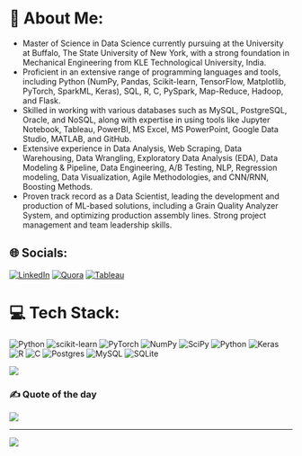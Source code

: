 
# 💫 About Me:
- Master of Science in Data Science currently pursuing at the University at Buffalo, The State University of New York, with a strong foundation in Mechanical Engineering from KLE Technological University, India. <br>
- Proficient in an extensive range of programming languages and tools, including Python (NumPy, Pandas, Scikit-learn, TensorFlow, Matplotlib, PyTorch, SparkML, Keras), SQL, R, C, PySpark, Map-Reduce, Hadoop, and Flask. <br>
- Skilled in working with various databases such as MySQL, PostgreSQL, Oracle, and NoSQL, along with expertise in using tools like Jupyter Notebook, Tableau, PowerBI, MS Excel, MS PowerPoint, Google Data Studio, MATLAB, and GitHub. <br>
- Extensive experience in Data Analysis, Web Scraping, Data Warehousing, Data Wrangling, Exploratory Data Analysis (EDA), Data Modeling & Pipeline, Data Engineering, A/B Testing, NLP, Regression modeling, Data Visualization, Agile Methodologies, and CNN/RNN, Boosting Methods. <br> 
- Proven track record as a Data Scientist, leading the development and production of ML-based solutions, including a Grain Quality Analyzer System, and optimizing production assembly lines. Strong project management and team leadership skills. <br>

## 🌐 Socials:
[![LinkedIn](https://img.shields.io/badge/LinkedIn-%230077B5.svg?logo=linkedin&logoColor=white)](https://linkedin.com/in/suryatej-h-m) [![Quora](https://img.shields.io/badge/Quora-%23B92B27.svg?logo=Quora&logoColor=white)](https://quora.com/profile/Suryatej-H-M-2) [![Tableau](https://img.shields.io/badge/Tableau-E97627.svg?logo=Tableau&logoColor=white)](https://public.tableau.com/app/profile/suryatej.h.m)

# 💻 Tech Stack:
![Python](https://img.shields.io/badge/python-3670A0?style=for-the-badge&logo=python&logoColor=ffdd54) ![scikit-learn](https://img.shields.io/badge/scikit--learn-%23F7931E.svg?style=for-the-badge&logo=scikit-learn&logoColor=white) ![PyTorch](https://img.shields.io/badge/PyTorch-%23EE4C2C.svg?style=for-the-badge&logo=PyTorch&logoColor=white) ![NumPy](https://img.shields.io/badge/numpy-%23013243.svg?style=for-the-badge&logo=numpy&logoColor=white) ![SciPy](https://img.shields.io/badge/SciPy-%230C55A5.svg?style=for-the-badge&logo=scipy&logoColor=%white) ![Python](https://img.shields.io/badge/python-3670A0?style=for-the-badge&logo=python&logoColor=ffdd54) ![Keras](https://img.shields.io/badge/Keras-%23D00000.svg?style=for-the-badge&logo=Keras&logoColor=white) ![R](https://img.shields.io/badge/r-%23276DC3.svg?style=for-the-badge&logo=r&logoColor=white) ![C](https://img.shields.io/badge/c-%2300599C.svg?style=for-the-badge&logo=c&logoColor=white) ![Postgres](https://img.shields.io/badge/postgres-%23316192.svg?style=for-the-badge&logo=postgresql&logoColor=white) ![MySQL](https://img.shields.io/badge/mysql-%2300f.svg?style=for-the-badge&logo=mysql&logoColor=white) ![SQLite](https://img.shields.io/badge/sqlite-%2307405e.svg?style=for-the-badge&logo=sqlite&logoColor=white)

![](https://github-readme-stats.vercel.app/api/top-langs/?username=Suryatejhm&theme=gruvbox&hide_border=false&include_all_commits=true&count_private=false&layout=compact)

### ✍️ Quote of the day
![](https://quotes-github-readme.vercel.app/api?type=horizontal&theme=dark)

---
[![](https://visitcount.itsvg.in/api?id=Suryatejhm&icon=0&color=0)](https://visitcount.itsvg.in)
